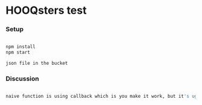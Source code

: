 # HOOQsters test

### Setup

```bash

npm install
npm start

json file in the bucket

```

### Discussion

```bash

naive function is using callback which is you make it work, but it's ugly because you'll make long code tree, but we can do it cleaner and much more stable code using promise

```
